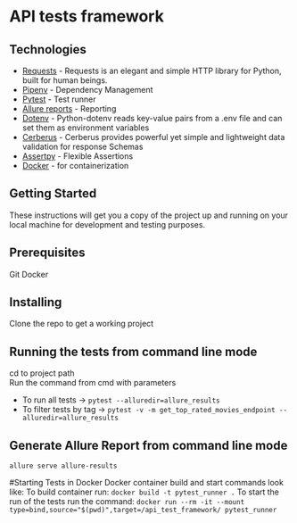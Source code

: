 # API tests framework

Technologies
-------------
* [Requests](https://requests.readthedocs.io/en/latest/) - Requests is an elegant and simple HTTP library for Python, built for human beings.
* [Pipenv](https://maven.apache.org/) - Dependency Management
* [Pytest](https://cucumber.io/) - Test runner 
* [Allure reports](http://allure.qatools.ru/) - Reporting 
* [Dotenv](https://github.com/theskumar/python-dotenv) - Python-dotenv reads key-value pairs from a .env file and can set them as environment variables
* [Cerberus](https://docs.python-cerberus.org/en/stable/) - Cerberus provides powerful yet simple and lightweight data validation for response Schemas
* [Assertpy](https://github.com/assertpy/assertpy) - Flexible Assertions
* [Docker](https://www.docker.com/) - for containerization

Getting Started
-------------
These instructions will get you a copy of the project up and running on your local machine for development and testing purposes.

Prerequisites
--------------
Git
Docker

Installing
-------------
Clone the repo to get a working project

Running the tests from command line mode
-------------------
cd to project path  
Run the command from cmd with parameters
* To run all tests -> `pytest --alluredir=allure_results`
* To filter tests by tag -> `pytest -v -m get_top_rated_movies_endpoint --alluredir=allure_results`

Generate Allure Report from command line mode
-------------------
`allure serve allure-results`

#Starting Tests in Docker
Docker container build and start commands look like:
To build container run:
`docker build -t pytest_runner .`
To start the run of the tests run the command:
`docker run --rm -it --mount type=bind,source="$(pwd)",target=/api_test_framework/ pytest_runner`